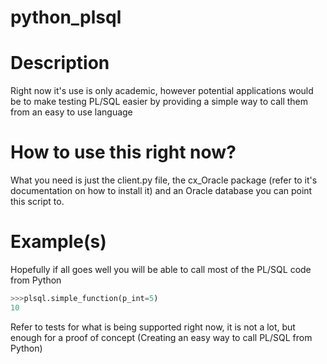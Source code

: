 # python_plsql

# Description

Right now it's use is only academic, however potential applications would be to make testing PL/SQL easier by providing a simple way to call them from an easy to use language 

# How to use this right now?

What you need is just the client.py file, the cx_Oracle package (refer to it's documentation on how to install it) and an Oracle database you can point this script to.


# Example(s)

Hopefully if all goes well you will be able to call most of the PL/SQL code from Python
```Python
>>>plsql.simple_function(p_int=5)
10
```

Refer to tests for what is being supported right now, it is not a lot, but enough for a proof of concept (Creating an easy way to call PL/SQL from Python)
